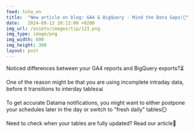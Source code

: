 ```yaml
---
feed: totw_en
title:  "New article on blog: GA4 & BigQuery - Mind the Data Gaps!🚦"
date:   2024-09-12 10:12:00 +0200
img_url: /assets/images/tip/123.png
img_type: image/png
img_width: 600
img_height: 300
layout: post
---
```


Noticed differences between your GA4 reports and BigQuery exports?⏳  


One of the reason might be that you are using incomplete intraday data, before it transitions to interday tables📊  


To get accurate Datama notifications, you might want to either postpone your schedules later in the day or switch to "fresh daily" tables⏲️  


Need to check when your tables are fully updated?
Read our article📖